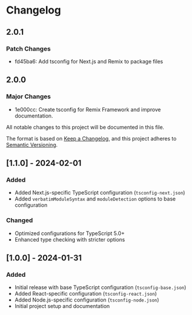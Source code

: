 # Changelog

## 2.0.1

### Patch Changes

- fd45ba6: Add tsconfig for Next.js and Remix to package files

## 2.0.0

### Major Changes

- 1e000cc: Create tsconfig for Remix Framework and improve documentation.

All notable changes to this project will be documented in this file.

The format is based on [Keep a Changelog](https://keepachangelog.com/en/1.0.0/),
and this project adheres to [Semantic Versioning](https://semver.org/spec/v2.0.0.html).

## [1.1.0] - 2024-02-01

### Added

- Added Next.js-specific TypeScript configuration (`tsconfig-next.json`)
- Added `verbatimModuleSyntax` and `moduleDetection` options to base configuration

### Changed

- Optimized configurations for TypeScript 5.0+
- Enhanced type checking with stricter options

## [1.0.0] - 2024-01-31

### Added

- Initial release with base TypeScript configuration (`tsconfig-base.json`)
- Added React-specific configuration (`tsconfig-react.json`)
- Added Node.js-specific configuration (`tsconfig-node.json`)
- Initial project setup and documentation
